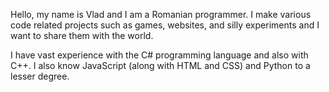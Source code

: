 Hello, my name is Vlad and I am a Romanian programmer. I make various code related projects such as games, websites, and silly experiments and I want to share them with the world.

I have vast experience with the C# programming language and also with C++. I also know JavaScript (along with HTML and CSS) and Python to a lesser degree.
<!---
VladGGDev/VladGGDev is a ✨ special ✨ repository because its `README.md` (this file) appears on your GitHub profile.
You can click the Preview link to take a look at your changes.
--->
